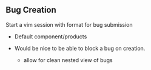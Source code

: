 ## Bug Creation
Start a vim session with format for bug submission
* Default component/products

* Would be nice to be able to block a bug on creation. 
  * allow for clean nested view of bugs

